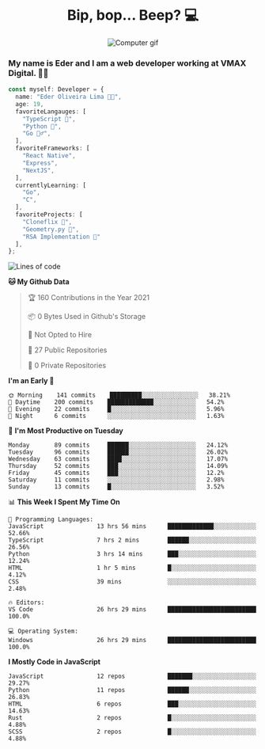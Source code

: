 <h1 align="center">Bip, bop... Beep? 💻</h1>

<div align="center">
  <img src="https://media2.giphy.com/media/11jQqqyF4S5MWY/giphy.gif" alt="Computer gif" />
</div>

### My name is Eder and I am a web developer working at **VMAX Digital**. 👋😺

```TypeScript
const myself: Developer = {
  name: "Eder Oliveira Lima 👨‍💻",
  age: 19,
  favoriteLangauges: [
    "TypeScript 📘",
    "Python 🐍",
    "Go 🚶‍♂️",
  ],
  favoriteFrameworks: [
    "React Native",
    "Express",
    "NextJS",
  ],
  currentlyLearning: [
    "Go",
    "C",
  ],
  favoriteProjects: [
    "Cloneflix 🎥",
    "Geometry.py 📐",
    "RSA Implementation 🔐"
  ],
};


```

<!--START_SECTION:waka-->
![Lines of code](https://img.shields.io/badge/From%20Hello%20World%20I%27ve%20Written-219109%20lines%20of%20code-blue)

**🐱 My Github Data** 

> 🏆 160 Contributions in the Year 2021
 > 
> 📦 0 Bytes Used in Github's Storage 
 > 
> 🚫 Not Opted to Hire
 > 
> 📜 27 Public Repositories 
 > 
> 🔑 0 Private Repositories  
 > 
**I'm an Early 🐤** 

```text
🌞 Morning    141 commits    █████████░░░░░░░░░░░░░░░░   38.21% 
🌆 Daytime    200 commits    █████████████░░░░░░░░░░░░   54.2% 
🌃 Evening    22 commits     █░░░░░░░░░░░░░░░░░░░░░░░░   5.96% 
🌙 Night      6 commits      ░░░░░░░░░░░░░░░░░░░░░░░░░   1.63%

```
📅 **I'm Most Productive on Tuesday** 

```text
Monday       89 commits     ██████░░░░░░░░░░░░░░░░░░░   24.12% 
Tuesday      96 commits     ██████░░░░░░░░░░░░░░░░░░░   26.02% 
Wednesday    63 commits     ████░░░░░░░░░░░░░░░░░░░░░   17.07% 
Thursday     52 commits     ███░░░░░░░░░░░░░░░░░░░░░░   14.09% 
Friday       45 commits     ███░░░░░░░░░░░░░░░░░░░░░░   12.2% 
Saturday     11 commits     ░░░░░░░░░░░░░░░░░░░░░░░░░   2.98% 
Sunday       13 commits     █░░░░░░░░░░░░░░░░░░░░░░░░   3.52%

```


📊 **This Week I Spent My Time On** 

```text
💬 Programming Languages: 
JavaScript               13 hrs 56 mins      █████████████░░░░░░░░░░░░   52.66% 
TypeScript               7 hrs 2 mins        ██████░░░░░░░░░░░░░░░░░░░   26.56% 
Python                   3 hrs 14 mins       ███░░░░░░░░░░░░░░░░░░░░░░   12.24% 
HTML                     1 hr 5 mins         █░░░░░░░░░░░░░░░░░░░░░░░░   4.12% 
CSS                      39 mins             ░░░░░░░░░░░░░░░░░░░░░░░░░   2.48%

🔥 Editors: 
VS Code                  26 hrs 29 mins      █████████████████████████   100.0%

💻 Operating System: 
Windows                  26 hrs 29 mins      █████████████████████████   100.0%

```

**I Mostly Code in JavaScript** 

```text
JavaScript               12 repos            ███████░░░░░░░░░░░░░░░░░░   29.27% 
Python                   11 repos            ██████░░░░░░░░░░░░░░░░░░░   26.83% 
HTML                     6 repos             ███░░░░░░░░░░░░░░░░░░░░░░   14.63% 
Rust                     2 repos             █░░░░░░░░░░░░░░░░░░░░░░░░   4.88% 
SCSS                     2 repos             █░░░░░░░░░░░░░░░░░░░░░░░░   4.88%

```



<!--END_SECTION:waka-->
